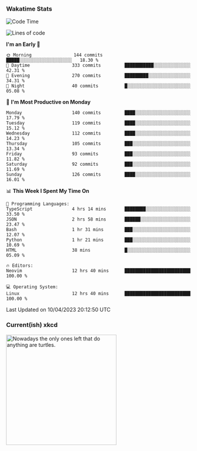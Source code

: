 ### Wakatime Stats
<!--START_SECTION:waka-->
![Code Time](http://img.shields.io/badge/Code%20Time-1%2C570%20hrs%209%20mins-blue)

![Lines of code](https://img.shields.io/badge/From%20Hello%20World%20I%27ve%20Written-562.0%20thousand%20lines%20of%20code-blue)

**I'm an Early 🐤** 

```text
🌞 Morning                144 commits         █████░░░░░░░░░░░░░░░░░░░░   18.30 % 
🌆 Daytime                333 commits         ███████████░░░░░░░░░░░░░░   42.31 % 
🌃 Evening                270 commits         █████████░░░░░░░░░░░░░░░░   34.31 % 
🌙 Night                  40 commits          █░░░░░░░░░░░░░░░░░░░░░░░░   05.08 % 
```
📅 **I'm Most Productive on Monday** 

```text
Monday                   140 commits         ████░░░░░░░░░░░░░░░░░░░░░   17.79 % 
Tuesday                  119 commits         ████░░░░░░░░░░░░░░░░░░░░░   15.12 % 
Wednesday                112 commits         ████░░░░░░░░░░░░░░░░░░░░░   14.23 % 
Thursday                 105 commits         ███░░░░░░░░░░░░░░░░░░░░░░   13.34 % 
Friday                   93 commits          ███░░░░░░░░░░░░░░░░░░░░░░   11.82 % 
Saturday                 92 commits          ███░░░░░░░░░░░░░░░░░░░░░░   11.69 % 
Sunday                   126 commits         ████░░░░░░░░░░░░░░░░░░░░░   16.01 % 
```


📊 **This Week I Spent My Time On** 

```text
💬 Programming Languages: 
TypeScript               4 hrs 14 mins       ████████░░░░░░░░░░░░░░░░░   33.50 % 
JSON                     2 hrs 58 mins       ██████░░░░░░░░░░░░░░░░░░░   23.47 % 
Bash                     1 hr 31 mins        ███░░░░░░░░░░░░░░░░░░░░░░   12.07 % 
Python                   1 hr 21 mins        ███░░░░░░░░░░░░░░░░░░░░░░   10.69 % 
HTML                     38 mins             █░░░░░░░░░░░░░░░░░░░░░░░░   05.09 % 

🔥 Editors: 
Neovim                   12 hrs 40 mins      █████████████████████████   100.00 % 

💻 Operating System: 
Linux                    12 hrs 40 mins      █████████████████████████   100.00 % 
```


 Last Updated on 10/04/2023 20:12:50 UTC
<!--END_SECTION:waka-->

### Current(ish) xkcd
<a id="xkcd-a" title="Nowadays the only ones left that do anything are turtles." href="https://www.xkcd.com" target="_blank">
        <img align="center" id="xkcd-img" src="https://imgs.xkcd.com/comics/paleontology_museum.png" alt="Nowadays the only ones left that do anything are turtles." height=300 />
</a>
